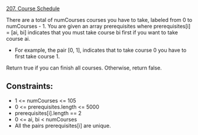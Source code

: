 [207. Course Schedule](https://leetcode.com/problems/course-schedule/)

There are a total of numCourses courses you have to take, labeled from 0 to numCourses - 1. You are given an array prerequisites where prerequisites[i] = [ai, bi] indicates that you must take course bi first if you want to take course ai.

* For example, the pair [0, 1], indicates that to take course 0 you have to first take course 1.

Return true if you can finish all courses. Otherwise, return false.

## Constraints:

  * 1 <= numCourses <= 105
  * 0 <= prerequisites.length <= 5000 
  * prerequisites[i].length == 2
  * 0 <= ai, bi < numCourses
  * All the pairs prerequisites[i] are unique.
